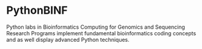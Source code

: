 # PythonBINF
Python labs in Bioinformatics Computing for Genomics and Sequencing Research
Programs implement fundamental bioinformatics coding concepts and as well display advanced Python techniques. 
